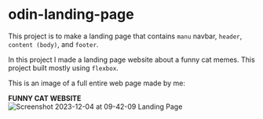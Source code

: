 # odin-landing-page
This project is to make a landing page that contains `manu` navbar, `header`, `content (body)`, and `footer`.

In this project I made a landing page website about a funny cat memes. This project built mostly using `flexbox`.

This is an image of a full entire web page made by me:

**FUNNY CAT WEBSITE**
![Screenshot 2023-12-04 at 09-42-09 Landing Page](https://github.com/fajarhadid/odin-landing-page/assets/152055215/404eba5f-bb5e-4ab7-8547-e53a22c40eb2)
